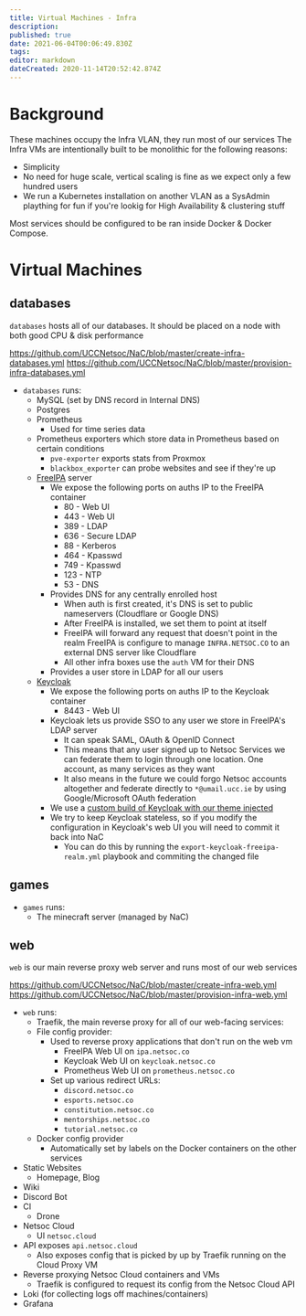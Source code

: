 ```yaml
---
title: Virtual Machines - Infra
description: 
published: true
date: 2021-06-04T00:06:49.830Z
tags: 
editor: markdown
dateCreated: 2020-11-14T20:52:42.874Z
---
```


# Background

These machines occupy the Infra VLAN, they run most of our services
The Infra VMs are intentionally built to be monolithic for the following reasons:
* Simplicity
* No need for huge scale, vertical scaling is fine as we expect only a few hundred users
* We run a Kubernetes installation on another VLAN as a SysAdmin plaything for fun if you're lookig for High Availability & clustering stuff

Most services should be configured to be ran inside Docker & Docker Compose.

# Virtual Machines

## databases

`databases` hosts all of our databases. It should be placed on a node with both good CPU & disk performance

https://github.com/UCCNetsoc/NaC/blob/master/create-infra-databases.yml
https://github.com/UCCNetsoc/NaC/blob/master/provision-infra-databases.yml

* `databases` runs:
	* MySQL (set by DNS record in Internal DNS)
  * Postgres
  * Prometheus
  	* Used for time series data
  * Prometheus exporters which store data in Prometheus based on certain conditions
  	* `pve-exporter` exports stats from Proxmox
    * `blackbox_exporter` can probe websites and see if they're up
  * [FreeIPA](https://www.freeipa.org/page/Main_Page) server
  	* We expose the following ports on auths IP to the FreeIPA container
    	* 80 - Web UI
      * 443 - Web UI
      * 389 - LDAP
      * 636 - Secure LDAP
      * 88 - Kerberos
      * 464 - Kpasswd
      * 749 - Kpasswd
      * 123 - NTP
      * 53 - DNS
    * Provides DNS for any centrally enrolled host
     	* When auth is first created, it's DNS is set to public nameservers (Cloudflare or Google DNS)
      * After FreeIPA is installed, we set them to point at itself
      * FreeIPA will forward any request that doesn't point in the realm FreeIPA is configure to manage `INFRA.NETSOC.CO` to an external DNS server like Cloudflare
      * All other infra boxes use the `auth` VM for their DNS
  	* Provides a user store in LDAP for all our users
  * [Keycloak](https://www.keycloak.org/)
    * We expose the following ports on auths IP to the Keycloak container
    	* 8443 - Web UI
  	* Keycloak lets us provide SSO to any user we store in FreeIPA's LDAP server
    	* It can speak SAML, OAuth & OpenID Connect
      * This means that any user signed up to Netsoc Services we can federate them to login through one location. One account, as many services as they want
      * It also means in the future we could forgo Netsoc accounts altogether and federate directly to `*@umail.ucc.ie` by using Google/Microsoft OAuth federation
    * We use a [custom build of Keycloak with our theme injected](http://github.com/UCCNetsoc/keycloak)
    * We try to keep Keycloak stateless, so if you modify the configuration in Keycloak's web UI you will need to commit it back into NaC
    	* You can do this by running the `export-keycloak-freeipa-realm.yml` playbook and commiting the changed file

## games

* `games` runs:
	* The minecraft server (managed by NaC)

## web

`web` is our main reverse proxy web server and runs most of our web services

https://github.com/UCCNetsoc/NaC/blob/master/create-infra-web.yml
https://github.com/UCCNetsoc/NaC/blob/master/provision-infra-web.yml

* `web` runs:
	* Traefik, the main reverse proxy for all of our web-facing services:
  	* File config provider:
      * Used to reverse proxy applications that don't run on the web vm
        * FreeIPA Web UI on `ipa.netsoc.co`
        * Keycloak Web UI on `keycloak.netsoc.co`
        * Prometheus Web UI on `prometheus.netsoc.co`
      * Set up various redirect URLs:
        * `discord.netsoc.co`
        * `esports.netsoc.co`
        * `constitution.netsoc.co`
        * `mentorships.netsoc.co`
        * `tutorial.netsoc.co`
    * Docker config provider
    	* Automatically set by labels on the Docker containers on the other services
 * Static Websites
 	* Homepage, Blog
 * Wiki
 * Discord Bot
 * CI
 	* Drone
 * Netsoc Cloud
 	* UI `netsoc.cloud`
  * API exposes `api.netsoc.cloud`
  	* Also exposes config that is picked by up by Traefik running on the Cloud Proxy VM
  * Reverse proxying Netsoc Cloud containers and VMs
  	* Traefik is configured to request its config from the Netsoc Cloud API
 * Loki (for collecting logs off machines/containers)
 * Grafana
